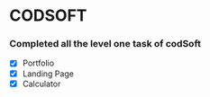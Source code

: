 # CODSOFT
### Completed all the level one task of codSoft
- [X] Portfolio
- [x] Landing Page
- [x] Calculator
